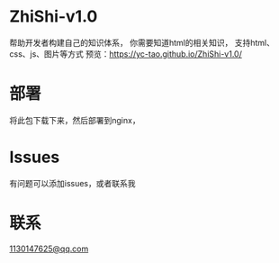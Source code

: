 # ZhiShi-v1.0
帮助开发者构建自己的知识体系，
你需要知道html的相关知识，
支持html、css、js、图片等方式
预览：https://yc-tao.github.io/ZhiShi-v1.0/
# 部署
将此包下载下来，然后部署到nginx，
# Issues
有问题可以添加issues，或者联系我
# 联系
1130147625@qq.com
